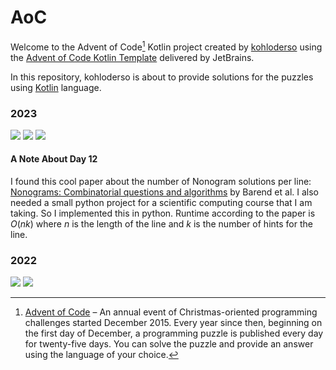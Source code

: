 # AoC

Welcome to the Advent of Code[^aoc] Kotlin project created by [kohloderso][github] using the [Advent of Code Kotlin Template][template] delivered by JetBrains.

In this repository, kohloderso is about to provide solutions for the puzzles using [Kotlin][kotlin] language.

### 2023
![](https://img.shields.io/badge/stars%20⭐-40-yellow)
![](https://img.shields.io/badge/day%20📅-27-lightblue)
![](https://img.shields.io/badge/completed-19-darkblue)

#### A Note About Day 12
I found this cool paper about the number of Nonogram solutions per line: 
[Nonograms: Combinatorial questions and algorithms][paper] by Barend et al.
I also needed a small python project for a scientific computing course 
that I am taking. So I implemented this in python. Runtime according to the paper 
is $O(nk)$ where $n$ is the length of the line and $k$ is the number of hints 
for the line.

### 2022
![](https://img.shields.io/badge/⭐%20stars%20⭐-50-yellow)
![](https://img.shields.io/badge/days%20completed-25-darkblue)


[^aoc]:
    [Advent of Code][aoc] – An annual event of Christmas-oriented programming challenges started December 2015.
    Every year since then, beginning on the first day of December, a programming puzzle is published every day for twenty-five days.
    You can solve the puzzle and provide an answer using the language of your choice.

[aoc]: https://adventofcode.com
[docs]: https://kotlinlang.org/docs/home.html
[github]: https://github.com/kohloderso
[issues]: https://github.com/kotlin-hands-on/advent-of-code-kotlin-template/issues
[kotlin]: https://kotlinlang.org
[slack]: https://surveys.jetbrains.com/s3/kotlin-slack-sign-up
[template]: https://github.com/kotlin-hands-on/advent-of-code-kotlin-template
[paper]: https://doi.org/10.1016/j.dam.2014.01.004
